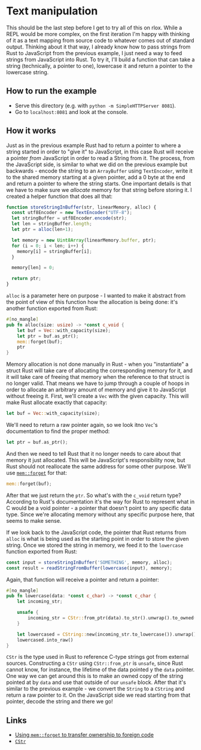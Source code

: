 # Text manipulation

This should be the last step before I get to try all of this on rlox. While a REPL
would be more complex, on the first iteration I'm happy with thinking of it as a text
mapping from source code to whatever comes out of standard output. Thinking about it
that way, I already know how to pass strings from Rust to JavaScript from the previous
example, I just need a way to feed strings from JavaScript into Rust. To try it,
I'll build a function that can take a string (technically, a pointer to one), lowercase it
and return a pointer to the lowercase string.

## How to run the example
- Serve this directory (e.g. with `python -m SimpleHTTPServer 8081`).
- Go to `localhost:8081` and look at the console.

## How it works

Just as in the previous example Rust had to return a pointer to where a string started
in order to "give it" to JavaScript, in this case Rust will receive a pointer _from_
JavaScript in order to read a String from it. The process, from the JavaScript side,
is similar to what we did on the previous example but backwards - encode the string
to an `ArrayBuffer` using `TextEncoder`, write it to the shared memory starting at a
given pointer, add a 0 byte at the end and return a pointer to where the string starts.
One important details is that we have to make sure we _allocate_ memory for that string
before storing it. I created a helper function that does all that:

```js
function storeStringInBuffer(str, linearMemory, alloc) {
  const utf8Encoder = new TextEncoder("UTF-8");
  let stringBuffer = utf8Encoder.encode(str);
  let len = stringBuffer.length;
  let ptr = alloc(len+1);

  let memory = new Uint8Array(linearMemory.buffer, ptr);
  for (i = 0; i < len; i++) {
    memory[i] = stringBuffer[i];
  }

  memory[len] = 0;

  return ptr;
}
```

`alloc` is a parameter here on purpose - I wanted to make it abstract from the point
of view of this function how the allocation is being done: it's another function exported
from Rust:

```rust
#[no_mangle]
pub fn alloc(size: usize) -> *const c_void {
    let buf = Vec::with_capacity(size);
    let ptr = buf.as_ptr();
    mem::forget(buf);
    ptr
}
```

Memory allocation is not done manually in Rust - when you "instantiate" a struct Rust
will take care of allocating the corresponding memory for it, and it will take care of
freeing that memory when the reference to that struct is no longer valid. That means
we have to jump through a couple of hoops in order to allocate an arbitrary amount of
memory and give it to JavaScript without freeing it. First, we'll create a `Vec` with
the given capacity. This will make Rust allocate exactly that capacity:

```rust
let buf = Vec::with_capacity(size);
```

We'll need to return a raw pointer again, so we look itno `Vec`'s documentation to find
the proper method:

```rust
let ptr = buf.as_ptr();
```

And then we need to tell Rust that it no longer needs to care about that memory it just
allocated. This will be JavaScript's responsibility now, but Rust should not reallocate
the same address for some other purpose. We'll use [`mem::forget`](https://doc.rust-lang.org/std/mem/fn.forget.html#use-case-3)
for that:

```rust
mem::forget(buf);
```

After that we just return the `ptr`. So what's with the `c_void` return type? According
to Rust's documentation it's the way for Rust to represent what in C would be a void
pointer - a pointer that doesn't point to any specific data type. Since we're allocating
memory without any specific purpose here, that seems to make sense.

If we look back to the JavaScript code, the pointer that Rust returns from `alloc` is
what is being used as the starting point in order to store the given string. Once we
stored the string in memory, we feed it to the `lowercase` function exported from Rust:

```js
const input = storeStringInBuffer('SOMETHING', memory, alloc);
const result = readStringFromBuffer(lowercase(input), memory);
```

Again, that function will receive a pointer and return a pointer:

```rust
#[no_mangle]
pub fn lowercase(data: *const c_char) -> *const c_char {
    let incoming_str;

    unsafe {
        incoming_str = CStr::from_ptr(data).to_str().unwrap().to_owned();
    }

    let lowercased = CString::new(incoming_str.to_lowercase()).unwrap();
    lowercased.into_raw()
}
```

`CStr` is the type used in Rust to reference C-type strings got from external sources.
Constructing a `CStr` using `CStr::from_ptr` is `unsafe`, since Rust cannot know, for
instance, the lifetime of the data pointed y the `data` pointer. One way we can get
around this is to make an owned copy of the string pointed at by `data` and use that
outside of our `unsafe` block. After that it's similar to the previous example -
we convert the `String` to a `CString` and return a raw pointer to it. On the JavaScript
side we read starting from that pointer, decode the string and there we go!

## Links

- [Using `mem::forget` to transfer ownership to foreign code](https://doc.rust-lang.org/std/mem/fn.forget.html#use-case-3)
- [`CStr`](https://doc.rust-lang.org/std/ffi/struct.CStr.html)